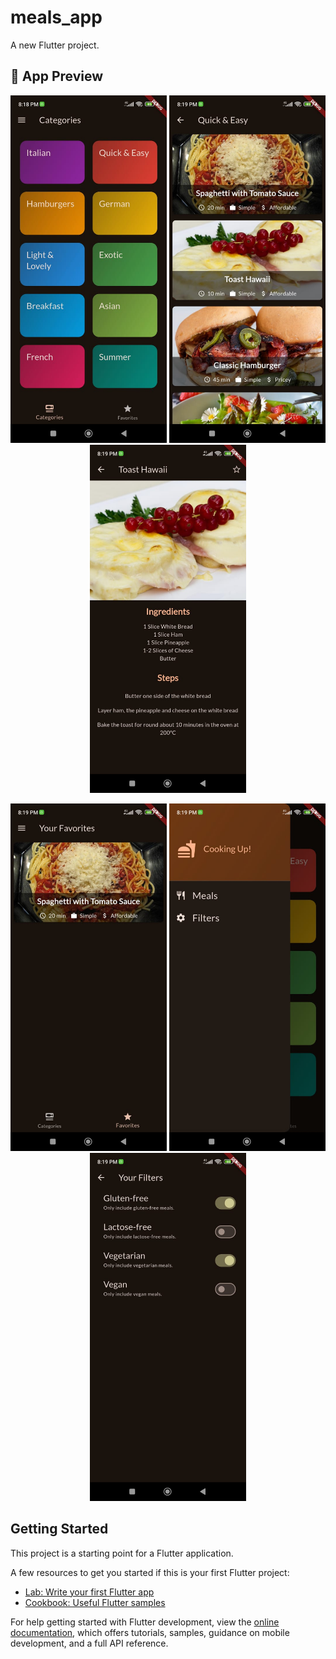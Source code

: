 # meals_app

A new Flutter project.

## 📸 App Preview
<p align="center">
  <img src="https://github.com/abdlsmd/Flutter-Meals-App/blob/main/image%20(11).jpeg" width="250"/>
  <img src="https://github.com/abdlsmd/Flutter-Meals-App/blob/main/image%20(12).jpeg" width="250"/>
  <img src="https://github.com/abdlsmd/Flutter-Meals-App/blob/main/image%20(13).jpeg" width="250"/>
</p>

<p align="center">
  <img src="https://github.com/abdlsmd/Flutter-Meals-App/blob/main/image%20(14).jpeg" width="250"/>
  <img src="https://github.com/abdlsmd/Flutter-Meals-App/blob/main/image%20(15).jpeg" width="250"/>
  <img src="https://github.com/abdlsmd/Flutter-Meals-App/blob/main/image%20(10).jpeg" width="250"/>
</p>

## Getting Started

This project is a starting point for a Flutter application.

A few resources to get you started if this is your first Flutter project:

- [Lab: Write your first Flutter app](https://docs.flutter.dev/get-started/codelab)
- [Cookbook: Useful Flutter samples](https://docs.flutter.dev/cookbook)

For help getting started with Flutter development, view the
[online documentation](https://docs.flutter.dev/), which offers tutorials,
samples, guidance on mobile development, and a full API reference.

